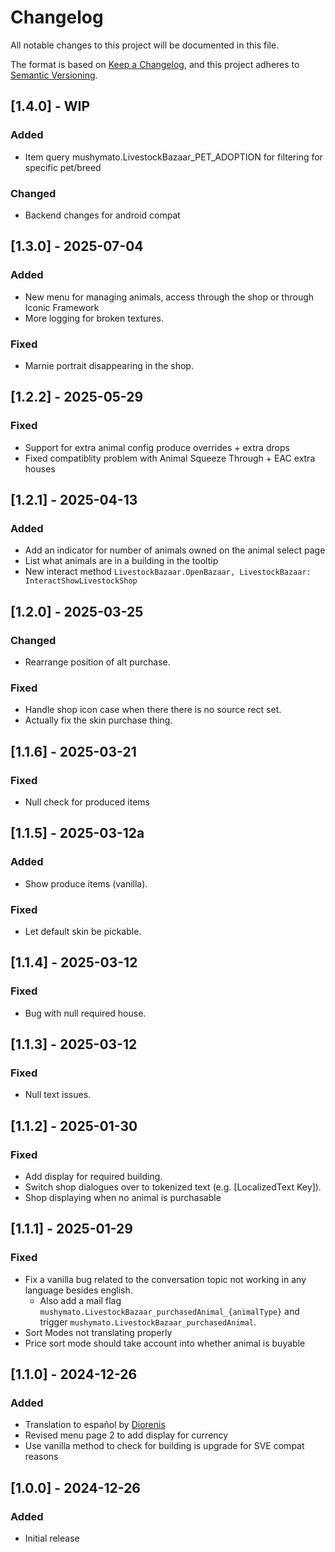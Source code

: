 # Changelog

All notable changes to this project will be documented in this file.

The format is based on [Keep a Changelog](https://keepachangelog.com/en/1.1.0/), and this project adheres to [Semantic Versioning](https://semver.org/spec/v2.0.0.html).

## [1.4.0] - WIP

### Added

- Item query mushymato.LivestockBazaar_PET_ADOPTION for filtering for specific pet/breed

### Changed
- Backend changes for android compat

## [1.3.0] - 2025-07-04

### Added

- New menu for managing animals, access through the shop or through Iconic Framework
- More logging for broken textures.

### Fixed

- Marnie portrait disappearing in the shop.

## [1.2.2] - 2025-05-29

### Fixed

- Support for extra animal config produce overrides + extra drops
- Fixed compatiblity problem with Animal Squeeze Through + EAC extra houses

## [1.2.1] - 2025-04-13

### Added

- Add an indicator for number of animals owned on the animal select page
- List what animals are in a building in the tooltip
- New interact method `LivestockBazaar.OpenBazaar, LivestockBazaar: InteractShowLivestockShop`

## [1.2.0] - 2025-03-25

### Changed

- Rearrange position of alt purchase.

### Fixed

- Handle shop icon case when there there is no source rect set.
- Actually fix the skin purchase thing.

## [1.1.6] - 2025-03-21

### Fixed

- Null check for produced items

## [1.1.5] - 2025-03-12a

### Added

- Show produce items (vanilla).

### Fixed

- Let default skin be pickable.

## [1.1.4] - 2025-03-12

### Fixed

- Bug with null required house.

## [1.1.3] - 2025-03-12

### Fixed

- Null text issues.

## [1.1.2] - 2025-01-30

### Fixed

- Add display for required building.
- Switch shop dialogues over to tokenized text (e.g. [LocalizedText Key]).
- Shop displaying when no animal is purchasable

## [1.1.1] - 2025-01-29

### Fixed

- Fix a vanilla bug related to the conversation topic not working in any language besides english.
    - Also add a mail flag `mushymato.LivestockBazaar_purchasedAnimal_{animalType}` and trigger `mushymato.LivestockBazaar_purchasedAnimal`.
- Sort Modes not translating properly
- Price sort mode should take account into whether animal is buyable

## [1.1.0] - 2024-12-26

### Added

- Translation to español by [Diorenis](https://next.nexusmods.com/profile/Diorenis)
- Revised menu page 2 to add display for currency
- Use vanilla method to check for building is upgrade for SVE compat reasons

## [1.0.0] - 2024-12-26

### Added

- Initial release

